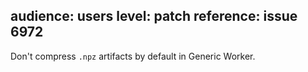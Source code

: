 audience: users
level: patch
reference: issue 6972
---
Don't compress `.npz` artifacts by default in Generic Worker.
